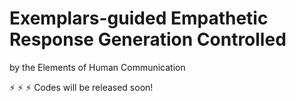 # Exemplars-guided Empathetic Response Generation Controlled
by the Elements of Human Communication

:zap: :zap: :zap: Codes will be released soon!
